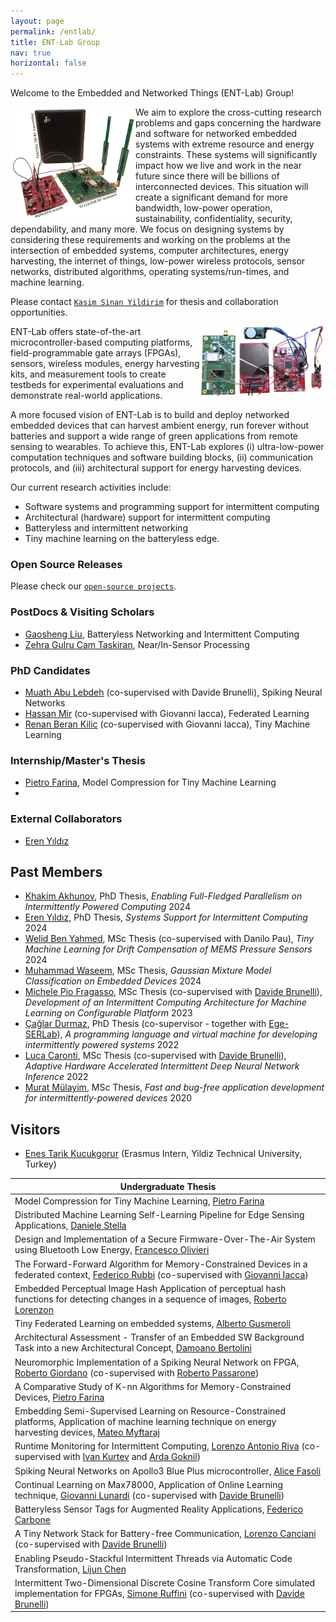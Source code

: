 ```yaml
---
layout: page
permalink: /entlab/
title: ENT-Lab Group
nav: true
horizontal: false
---
```


Welcome to the Embedded and Networked Things (ENT-Lab) Group!

<img align="left" width="200px" src="/assets/img/setup.png"/> We aim to explore the cross-cutting research problems and gaps concerning the hardware and software for networked embedded systems with extreme resource and energy constraints. These systems will significantly impact how we live and work in the near future since there will be billions of interconnected devices. This situation will create a significant demand for more bandwidth, low-power operation, sustainability, confidentiality, security, dependability, and many more. We focus on designing systems by considering these requirements and working on the problems at the intersection of embedded systems, computer architectures, energy harvesting, the internet of things, low-power wireless protocols, sensor networks, distributed algorithms, operating systems/run-times, and machine learning. 

Please contact [`Kasim Sinan Yildirim`](https://sinanyil81.github.io) for thesis and collaboration opportunities.

<img align="right" width="200px" src="/assets/img/logo.png" /> ENT-Lab offers state-of-the-art microcontroller-based computing platforms,  field-programmable gate arrays (FPGAs), sensors, wireless modules, energy harvesting kits, and measurement tools to create testbeds for experimental evaluations and demonstrate real-world applications.

A more focused vision of ENT-Lab is to build and deploy networked embedded devices that can harvest ambient energy, run forever without batteries and support a wide range of green applications from remote sensing to wearables. To achieve this, ENT-Lab explores (i) ultra-low-power computation techniques and software building blocks, (ii) communication protocols, and (iii) architectural support for energy harvesting devices.

Our current research activities include:
- Software systems and programming support for intermittent computing
- Architectural (hardware) support for intermittent computing
- Batteryless and intermittent networking
- Tiny machine learning on the batteryless edge.

### Open Source Releases

Please check our [`open-source projects`](https://tinysystems.github.io/).

### PostDocs & Visiting Scholars
- [Gaosheng Liu](https://lgs001elite.github.io/), Batteryless Networking and Intermittent Computing
- [Zehra Gulru Cam Taskiran](), Near/In-Sensor Processing

### PhD Candidates
- [Muath Abu Lebdeh]() (co-supervised with Davide Brunelli), Spiking Neural Networks
- [Hassan Mir]() (co-supervised with Giovanni Iacca), Federated Learning
- [Renan Beran Kilic]() (co-supervised with Giovanni Iacca), Tiny Machine Learning

### Internship/Master's Thesis
- [Pietro Farina](), Model Compression for Tiny Machine Learning
- 

### External Collaborators
- [Eren Yıldız](https://erenyildiz33.github.io/) 

## Past Members
- [Khakim Akhunov](), PhD Thesis, *Enabling Full-Fledged Parallelism on Intermittently Powered Computing* 2024
- [Eren Yıldız](https://erenyildiz33.github.io/), PhD Thesis, *Systems Support for Intermittent Computing* 2024 
- [Welid Ben Yahmed](), MSc Thesis (co-supervised with Danilo Pau), *Tiny Machine Learning for Drift Compensation of MEMS Pressure Sensors* 2024
- [Muhammad Waseem](), MSc Thesis, *Gaussian Mixture Model Classification on Embedded Devices* 2024
- [Michele Pio Fragasso](), MSc Thesis (co-supervised with [Davide Brunelli](https://webapps.unitn.it/du/en/Persona/PER0061723/Curriculum)), *Development of an Intermittent Computing Architecture for Machine Learning on Configurable Platform* 2023
- [Çağlar Durmaz](https://www.researchgate.net/profile/Caglar_Durmaz), PhD Thesis (co-supervisor - together with [Ege-SERLab](http://akademik.ube.ege.edu.tr/serlab/)), *A programming language and virtual machine for developing intermittently powered systems* 2022
- [Luca Caronti](https://github.com/lucacaronti), MSc Thesis (co-supervised with [Davide Brunelli](https://webapps.unitn.it/du/en/Persona/PER0061723/Curriculum)), *Adaptive Hardware Accelerated Intermittent Deep Neural Network Inference* 2022
- [Murat Mülayim](https://www.linkedin.com/in/mulayimmurat/), MSc Thesis, *Fast and bug-free application development for intermittently-powered devices* 2020

## Visitors
- [Enes Tarik Kucukgorur]() (Erasmus Intern, Yildiz Technical University, Turkey)

| Undergraduate Thesis |
|---|
|Model Compression for Tiny Machine Learning, [Pietro Farina]() |
|Distributed Machine Learning Self-Learning Pipeline for Edge Sensing Applications, [Daniele Stella]() |
|Design and Implementation of a Secure Firmware-Over-The-Air System using Bluetooth Low Energy, [Francesco Olivieri]() |
|The Forward-Forward Algorithm for Memory-Constrained Devices in a federated context, [Federico Rubbi]() (co-supervised with [Giovanni Iacca](https://sites.google.com/site/giovanniiacca/)) |
|Embedded Perceptual Image Hash Application of perceptual hash functions for detecting changes in a sequence of images, [Roberto Lorenzon]() |
|Tiny Federated Learning on embedded systems, [Alberto Gusmeroli]() |
|Architectural Assessment - Transfer of an Embedded SW Background Task into a new Architectural Concept, [Damoano Bertolini]() |
|Neuromorphic Implementation of a Spiking Neural Network on FPGA, [Roberto Giordano]() (co-supervised with [Roberto Passarone](https://webapps.unitn.it/du/it/Persona/PER0000817/Curriculum))|
|A Comparative Study of K-nn Algorithms for Memory-Constrained Devices, [Pietro Farina]() |
|Embedding Semi-Supervised Learning on Resource-Constrained platforms, Application of machine learning technique on energy harvesting devices, [Mateo Myftaraj]() |
| Runtime Monitoring for Intermittent Computing, [Lorenzo Antonio Riva]() (co-supervised with [Ivan Kurtev]() and [Arda Goknil]()) |
| Spiking Neural Networks on Apollo3 Blue Plus microcontroller, [Alice Fasoli]() |
| Continual Learning on Max78000, Application of Online Learning technique, [Giovanni Lunardi]() (co-supervised with [Davide Brunelli](https://webapps.unitn.it/du/en/Persona/PER0061723/Curriculum)) |
| Batteryless Sensor Tags for Augmented Reality Applications, [Federico Carbone]() |
| A Tiny Network Stack for Battery-free Communication, [Lorenzo Canciani]() (co-supervised with [Davide Brunelli](https://webapps.unitn.it/du/en/Persona/PER0061723/Curriculum)) |
| Enabling Pseudo-Stackful Intermittent Threads via Automatic Code Transformation, [Lijun Chen](https://github.com/chenlijun99) |
| Intermittent Two-Dimensional Discrete Cosine Transform Core simulated implementation for FPGAs, [Simone Ruffini](https://simoneruffini.github.io/)  (co-supervised with [Davide Brunelli](https://webapps.unitn.it/du/en/Persona/PER0061723/Curriculum)) |



